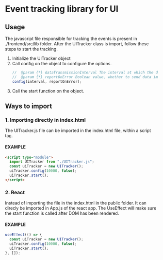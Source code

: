 # Event tracking library for UI

## Usage

The javascript file responsible for tracking the events is present in ./frontend/src/lib folder. After the UITracker class is import, follow these steps to start the tracking.

1. Initialize the UITracker object
2. Call config on the object to configure the options.
   ```js
   //  @param {*} dataTransmissionInterval The interval at which the data is to be transmitted
   //  @param {*} reportOnError Boolean value, whether to send data immediately on error or not
   config(interval, reportOnError);
   ```
3. Call the start function on the object.

## Ways to import

### 1. Importing directly in index.html

The UITracker.js file can be imported in the index.html file, within a script tag.

#### EXAMPLE

```html
<script type="module">
  import UITracker from "./UITracker.js";
  const uiTracker = new UITracker();
  uiTracker.config(10000, false);
  uiTracker.start();
</script>
```

### 2. React

Instead of importing the file in the index.html in the public folder. It can direcly be imported in App.js of the react app. The UseEffect will make sure the start function is called after DOM has been rendered.

#### EXAMPLE

```jsx
useEffect(() => {
  const uiTracker = new UITracker();
  uiTracker.config(10000, false);
  uiTracker.start();
}, []);
```
